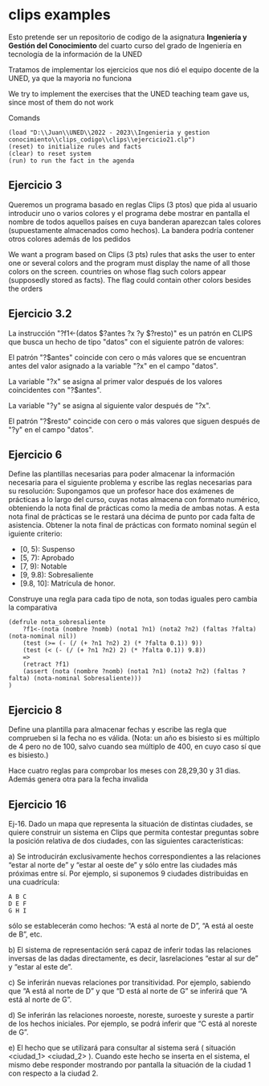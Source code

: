 # clips examples
Esto pretende ser un repositorio de codigo de la asignatura **Ingeniería y Gestión del Conocimiento** del cuarto curso del grado de Ingeniería en tecnología de la información de la UNED

Tratamos de implementar los ejercicios que nos dió el equipo docente de la UNED, ya que la mayoria no funciona

We try to implement the exercises that the UNED teaching team gave us, since most of them do not work



Comands
```
(load "D:\\Juan\\UNED\\2022 - 2023\\Ingenieria y gestion conocimiento\\clips_codigo\\clips\\ejercicio21.clp")
(reset) to initialize rules and facts
(clear) to reset system
(run) to run the fact in the agenda
```

## Ejercicio 3
Queremos un programa basado en reglas Clips (3 ptos) que pida al usuario introducir
uno o varios colores y el programa debe mostrar en pantalla el nombre de todos aquellos
países en cuya banderan aparezcan tales colores (supuestamente almacenados como hechos).
La bandera podría contener otros colores además de los pedidos


We want a program based on Clips (3 pts) rules that asks the user to enter
one or several colors and the program must display the name of all those colors on the screen.
countries on whose flag such colors appear (supposedly stored as facts).
The flag could contain other colors besides the orders

## Ejercicio 3.2
La instrucción "?f1<-(datos $?antes ?x ?y $?resto)" es un patrón en CLIPS que busca un hecho de tipo "datos" con el siguiente patrón de valores:

El patrón "?$antes" coincide con cero o más valores que se encuentran antes del valor asignado a la variable "?x" en el campo "datos".

La variable "?x" se asigna al primer valor después de los valores coincidentes con "?$antes".

La variable "?y" se asigna al siguiente valor después de "?x".

El patrón "?$resto" coincide con cero o más valores que siguen después de "?y" en el campo "datos".

## Ejercicio 6 

Define las plantillas necesarias para poder almacenar la información necesaria para el siguiente problema y escribe las reglas necesarias para su resolución: Supongamos que un profesor hace dos exámenes de prácticas a lo largo del curso, cuyas notas almacena con formato numérico, obteniendo la nota final de prácticas como la media de ambas notas. A esta nota final de prácticas se le restará una décima de punto por cada falta de asistencia. Obtener la nota final de prácticas con formato nominal según el iguiente criterio:

* [0, 5): Suspenso
* [5, 7): Aprobado
* [7, 9): Notable
* [9, 9.8): Sobresaliente
* [9.8, 10]: Matrícula de honor.

Construye una regla para cada tipo de nota, son todas iguales pero cambia la comparativa

```
(defrule nota_sobresaliente
    ?f1<-(nota (nombre ?nomb) (nota1 ?n1) (nota2 ?n2) (faltas ?falta) (nota-nominal nil))
    (test (>= (- (/ (+ ?n1 ?n2) 2) (* ?falta 0.1)) 9))
    (test (< (- (/ (+ ?n1 ?n2) 2) (* ?falta 0.1)) 9.8))
    =>
    (retract ?f1)
    (assert (nota (nombre ?nomb) (nota1 ?n1) (nota2 ?n2) (faltas ?falta) (nota-nominal Sobresaliente)))
)
```

## Ejercicio 8
Define una plantilla para almacenar fechas y escribe las regla que comprueben si la fecha no es válida. (Nota: un año es bisiesto si es múltiplo de 4 pero no de 100, salvo cuando sea múltiplo de 400, en cuyo caso sí que es bisiesto.)

Hace cuatro reglas para comprobar los meses con 28,29,30 y 31 dias. Además genera otra para la fecha invalida


## Ejercicio 16
Ej-16. Dado un mapa que representa la situación de distintas ciudades, se quiere construir un sistema en Clips que permita contestar preguntas sobre la posición relativa de dos ciudades, con las siguientes características:

a) Se introducirán exclusivamente hechos correspondientes a las relaciones “estar al norte de” y “estar al oeste de” y sólo
entre las ciudades más próximas entre sí. Por ejemplo, si suponemos 9 ciudades distribuidas en una cuadrícula:
```
A B C
D E F
G H I
```
sólo se establecerán como hechos: “A está al norte de D”, “A está al oeste de B”, etc.

b) El sistema de representación será capaz de inferir todas las relaciones inversas de las dadas directamente, es decir, lasrelaciones “estar al sur de” y “estar al este de”.

c) Se inferirán nuevas relaciones por transitividad. Por ejemplo, sabiendo que “A está al norte de D” y que “D está al norte de G” se inferirá que “A está al norte de G”.

d) Se inferirán las relaciones noroeste, noreste, suroeste y sureste a partir de los hechos iniciales. Por ejemplo, se podrá inferir que “C está al noreste de G”.

e) El hecho que se utilizará para consultar al sistema será ( situación <ciudad_1> <ciudad_2> ). Cuando este hecho se inserta en el sistema, el mismo debe responder mostrando por pantalla la  situación de la ciudad 1 con respecto a la ciudad 2.


